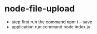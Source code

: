 # node-file-upload
- step first run the command npm i --save
- application run command node index.js
